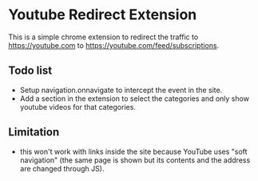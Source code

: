 # Youtube Redirect Extension
This is a simple chrome extension to redirect the traffic to https://youtube.com to https://youtube.com/feed/subscriptions.

## Todo list
- Setup navigation.onnavigate to intercept the event in the site. 
- Add a section in the extension to select the categories and only show youtube videos for that categories.

## Limitation
- this won't work with links inside the site because YouTube uses "soft navigation" (the same page is shown but its contents and the address are changed through JS).